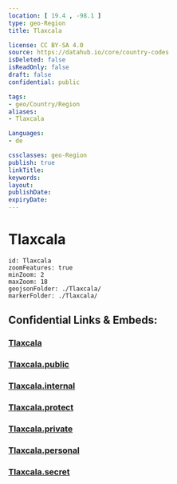 ```yaml
---
location: [ 19.4 , -98.1 ] 
type: geo-Region
title: Tlaxcala

license: CC BY-SA 4.0
source: https://datahub.io/core/country-codes
isDeleted: false
isReadOnly: false
draft: false
confidential: public

tags:
- geo/Country/Region
aliases:
- Tlaxcala

Languages:
- de

cssclasses: geo-Region
publish: true
linkTitle: 
keywords: 
layout: 
publishDate: 
expiryDate: 
---
```


# Tlaxcala

```leaflet
id: Tlaxcala
zoomFeatures: true 
minZoom: 2 
maxZoom: 18
geojsonFolder: ./Tlaxcala/
markerFolder: ./Tlaxcala/
```


## Confidential Links & Embeds: 

### [Tlaxcala](/_Standards/Earth/Continent/America~Central/Mexico/States~Mexico/Tlaxcala.md) 

### [Tlaxcala.public](/_public/Earth/Continent/America~Central/Mexico/States~Mexico/Tlaxcala.public.md) 

### [Tlaxcala.internal](/_internal/Earth/Continent/America~Central/Mexico/States~Mexico/Tlaxcala.internal.md) 

### [Tlaxcala.protect](/_protect/Earth/Continent/America~Central/Mexico/States~Mexico/Tlaxcala.protect.md) 

### [Tlaxcala.private](/_private/Earth/Continent/America~Central/Mexico/States~Mexico/Tlaxcala.private.md) 

### [Tlaxcala.personal](/_personal/Earth/Continent/America~Central/Mexico/States~Mexico/Tlaxcala.personal.md) 

### [Tlaxcala.secret](/_secret/Earth/Continent/America~Central/Mexico/States~Mexico/Tlaxcala.secret.md)


